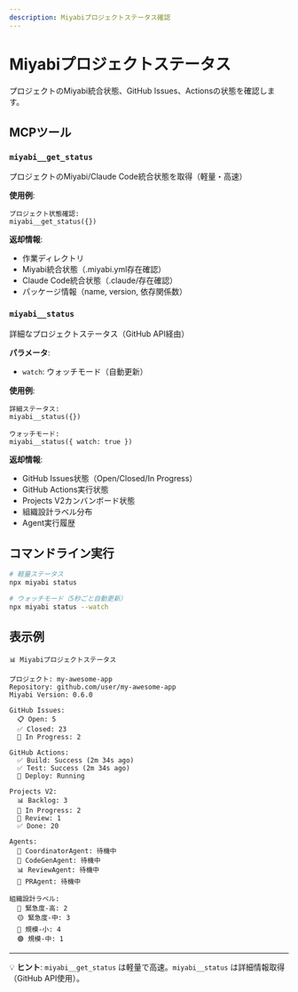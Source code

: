```yaml
---
description: Miyabiプロジェクトステータス確認
---
```


# Miyabiプロジェクトステータス

プロジェクトのMiyabi統合状態、GitHub Issues、Actionsの状態を確認します。

## MCPツール

### `miyabi__get_status`
プロジェクトのMiyabi/Claude Code統合状態を取得（軽量・高速）

**使用例**:
```
プロジェクト状態確認:
miyabi__get_status({})
```

**返却情報**:
- 作業ディレクトリ
- Miyabi統合状態（.miyabi.yml存在確認）
- Claude Code統合状態（.claude/存在確認）
- パッケージ情報（name, version, 依存関係数）

### `miyabi__status`
詳細なプロジェクトステータス（GitHub API経由）

**パラメータ**:
- `watch`: ウォッチモード（自動更新）

**使用例**:
```
詳細ステータス:
miyabi__status({})

ウォッチモード:
miyabi__status({ watch: true })
```

**返却情報**:
- GitHub Issues状態（Open/Closed/In Progress）
- GitHub Actions実行状態
- Projects V2カンバンボード状態
- 組織設計ラベル分布
- Agent実行履歴

## コマンドライン実行

```bash
# 軽量ステータス
npx miyabi status

# ウォッチモード（5秒ごと自動更新）
npx miyabi status --watch
```

## 表示例

```
📊 Miyabiプロジェクトステータス

プロジェクト: my-awesome-app
Repository: github.com/user/my-awesome-app
Miyabi Version: 0.6.0

GitHub Issues:
  📋 Open: 5
  ✅ Closed: 23
  🚧 In Progress: 2

GitHub Actions:
  ✅ Build: Success (2m 34s ago)
  ✅ Test: Success (2m 34s ago)
  🔄 Deploy: Running

Projects V2:
  📊 Backlog: 3
  🚧 In Progress: 2
  👀 Review: 1
  ✅ Done: 20

Agents:
  🤖 CoordinatorAgent: 待機中
  🧠 CodeGenAgent: 待機中
  📊 ReviewAgent: 待機中
  🚀 PRAgent: 待機中

組織設計ラベル:
  🔴 緊急度-高: 2
  🟡 緊急度-中: 3
  🔵 規模-小: 4
  🟣 規模-中: 1
```

---

💡 **ヒント**: `miyabi__get_status` は軽量で高速。`miyabi__status` は詳細情報取得（GitHub API使用）。
